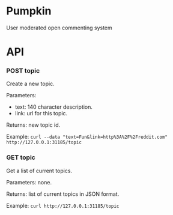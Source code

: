 Pumpkin
=======

User moderated open commenting system

# API #

### POST topic ###
Create a new topic. 

Parameters: 

* text: 140 character description. 
* link: url for this topic.
 
Returns: new topic id.

Example: ```curl --data "text=Fun&link=http%3A%2F%2Freddit.com" http://127.0.0.1:31185/topic```

### GET topic ###
Get a list of current topics. 

Parameters: none.
 
Returns: list of current topics in JSON format.

Example: ```curl http://127.0.0.1:31185/topic```